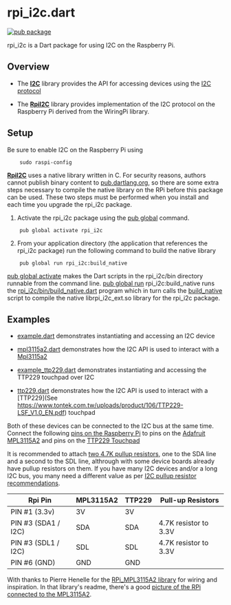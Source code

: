 # rpi_i2c.dart

[![pub package](https://img.shields.io/pub/v/rpi_i2c.svg)](https://pub.dartlang.org/packages/rpi_ic2)

rpi_i2c is a Dart package for using I2C on the Raspberry Pi.

## Overview

 * The [__I2C__](lib/i2c.dart) library provides the API for accessing devices
   using the [I2C protocol](https://en.wikipedia.org/wiki/I%C2%B2C)

 * The [__RpiI2C__](lib/rpi_i2c.dart) library provides implementation of
   the I2C protocol on the Raspberry Pi derived from the WiringPi library.

## Setup

Be sure to enable I2C on the Raspberry Pi using
```
    sudo raspi-config
```

[__RpiI2C__](lib/rpi_i2c.dart) uses a native library written in C.
For security reasons, authors cannot publish binary content
to [pub.dartlang.org](https://pub.dartlang.org/), so there are some extra
steps necessary to compile the native library on the RPi before this package
can be used. These two steps must be performed when you install and each time
you upgrade the rpi_i2c package.

1) Activate the rpi_i2c package using the
[pub global](https://www.dartlang.org/tools/pub/cmd/pub-global.html) command.
```
    pub global activate rpi_i2c
```

2) From your application directory (the application that references
the rpi_i2c package) run the following command to build the native library
```
    pub global run rpi_i2c:build_native
```

[pub global activate](https://www.dartlang.org/tools/pub/cmd/pub-global.html#activating-a-package)
makes the Dart scripts in the rpi_i2c/bin directory runnable
from the command line.
[pub global run](https://www.dartlang.org/tools/pub/cmd/pub-global.html#running-a-script)
rpi_i2c:build_native runs the [rpi_i2c/bin/build_native.dart](bin/build_native.dart)
program which in turn calls the [build_native](lib/src/native/build_native) script
to compile the native librpi_i2c_ext.so library for the rpi_i2c package.

## Examples

 * [example.dart](example/example.dart) demonstrates instantiating and accessing an I2C device

 * [mpl3115a2.dart](example/mpl3115a2.dart) demonstrates how the I2C API is used
   to interact with a [Mpl3115a2](https://www.nxp.com/docs/en/data-sheet/MPL3115A2.pdf)

 * [example_ttp229.dart](example/example_ttp229.dart) demonstrates instantiating and accessing
   the TTP229 touchpad over I2C

 * [ttp229.dart](example/ttp229.dart) demonstrates how the I2C API is used
   to interact with a [TTP229](See https://www.tontek.com.tw/uploads/product/106/TTP229-LSF_V1.0_EN.pdf) touchpad

Both of these devices can be connected to the I2C bus at the same time.
Connect the following [pins on the Raspberry Pi](https://www.raspberrypi.org/documentation/usage/gpio/)
to pins on the [Adafruit MPL3115A2](https://www.adafruit.com/product/1893)
and pins on the [TTP229 Touchpad](https://robotdyn.com/16-keys-capacitive-touch-ttp229-i2c-module.html)

It is recommended to attach
[two 4.7K pullup resistors](https://learn.sparkfun.com/tutorials/i2c/i2c-at-the-hardware-level),
one to the SDA line and a second to the SDL line,
althrough with some device boards already have pullup resistors on them.
If you have many I2C devices and/or a long I2C bus, you many need a different value
as per [I2C pullup resistor recommendations](https://www.google.com/search?q=i2c+pullup+resistor).

| Rpi Pin              | MPL3115A2 | TTP229    | Pull-up Resistors       |
| -------------------- | --------- |---------- | ----------------------- |
| PIN #1 (3.3v)        | 3V        | 3V        |                         |
| PIN #3 (SDA1 / I2C)  | SDA       | SDA       | 4.7K resistor to 3.3V   |
| PIN #3 (SDL1 / I2C)  | SDL       | SDL       | 4.7K resistor to 3.3V   |
| PIN #6 (GND)         | GND       | GND       |                         |

With thanks to Pierre Henelle for the [RPi_MPL3115A2 library](https://github.com/phenelle/RPi_MPL3115A2)
for wiring and inspiration. In that library's readme, there's a good
[picture of the RPi connected to the MPL3115A2](https://github.com/phenelle/RPi_MPL3115A2#wiring-to-the-pi).
